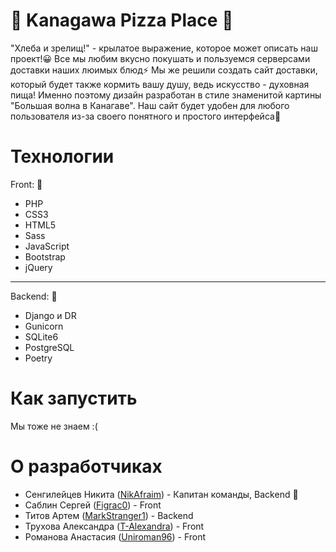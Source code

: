 # :ocean: Kanagawa Pizza Place :pizza:
"Хлеба и зрелищ!" - крылатое выражение, которое может описать наш проект!😀
Все мы любим вкусно покушать и пользуемся серверсами доставки наших люимых блюд⚡
Мы же решили создать сайт доставки, который будет также кормить вашу душу, ведь искусство - духовная пища!
Именно поэтому дизайн разработан в стиле знаменитой картины "Большая волна в Канагаве". Наш сайт будет удобен для любого пользователя из-за своего понятного и простого интерфейса💙

# Технологии
Front: :art:
* PHP
* CSS3
* HTML5
* Sass
* JavaScript
* Bootstrap
* jQuery
---
Backend: :wrench:
* Django и DR
* Gunicorn
* SQLite6
* PostgreSQL
* Poetry
# Как запустить
Мы тоже не знаем :(
# О разработчиках  
* Сенгилейцев Никита ([NikAfraim](https://github.com/NikAfraim)) - Капитан команды, Backend :crown:
* Саблин Сергей ([Figrac0](https://github.com/Figrac0)) - Front
* Титов Артем ([MarkStranger1](https://github.com/MarkStranger1)) - Backend
* Трухова Александра ([T-Alexandra](https://github.com/T-Alexandra)) - Front
* Романова Анастасия ([Uniroman96](https://github.com/Uniroman96)) - Front

